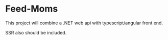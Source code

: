 # Feed-Moms

This project will combine a .NET web api with typescript/angular front end. 

SSR also should be included. 
